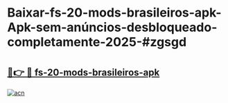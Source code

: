 # Baixar-fs-20-mods-brasileiros-apk-Apk-sem-anúncios-desbloqueado-completamente-2025-#zgsgd

# <h2><a href="https://ainizakaria.my?title=fs-20-mods-brasileiros-apk&ref=24M">🔗👉 🔴 fs-20-mods-brasileiros-apk</a></h2>

[![acn](https://github.com/user-attachments/assets/0f9c940e-d8b0-45ae-aac7-cd30a18b3e1c)](https://ainizakaria.my?title=fs-20-mods-brasileiros-apk&ref=24M)

